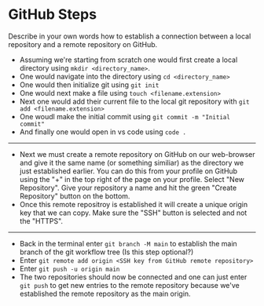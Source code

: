 # GitHub Steps

Describe in your own words how to establish a connection between a local repository and a remote repository on GitHub.

- Assuming we're starting from scratch one would first create a local directory using `mkdir <directory_name>`.
- One would navigate into the directory using `cd <directory_name>` 
- One would then initialize git using `git init`
- One would next make a file using `touch <filename.extension>`
- Next one would add their current file to the local git repository with `git add <filename.extension>` 
- One woudl make the initial commit using `git commit -m "Initial commit"`
- And finally one would open in vs code using `code .`
---
- Next we must create a remote repository on GitHub on our web-browser and give it the same name (or something similiar) as the directory we just established earlier. You can do this from your profile on GitHub using the "+" in the top right of the page on your profile. Select "New Repository". Give your repository a name and hit the green "Create Repository" button on the bottom. 
- Once this remote repositroy is established it will create a unique origin key that we can copy. Make sure the "SSH" button is selected and not the "HTTPS". 
---
- Back in the terminal enter `git branch -M main` to establish the main branch of the git workflow tree (Is this step optional?)
- Enter `git remote add origin <SSH key from GitHub remote repository>`
- Enter `git push -u origin main`
- The two repositories should now be connected and one can just enter `git push` to get new entries to the remote repository because we've established the remote repository as the main origin. 